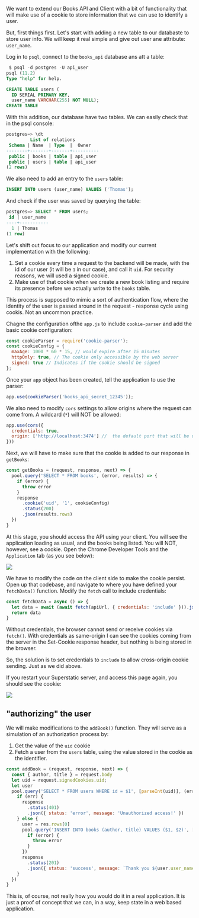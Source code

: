 
We want to extend our Books API and Client with a bit of functionality that will make use of a cookie to store information that we can use to identify a user.

But, first things first. Let's start with adding a new table to our databaste to store user info. We will keep it real simple and give out user ane attribute: `user_name`.

Log in to `psql`, connect to the `books_api` database ans att a table:
```sql
 $ psql -d postgres -U api_user
psql (11.2)
Type "help" for help.

CREATE TABLE users ( 
  ID SERIAL PRIMARY KEY, 
  user_name VARCHAR(255) NOT NULL);
CREATE TABLE
```
With this addition, our database have two tables. We can easily check that in the psql console:
```sql
postgres=> \dt
         List of relations
 Schema | Name  | Type  |  Owner   
--------+-------+-------+----------
 public | books | table | api_user
 public | users | table | api_user
(2 rows)
```
We also need to add an entry to the `users` table:
```sql
INSERT INTO users (user_name) VALUES ('Thomas');
```
And check if the user was saved by querying the table:
```sql
postgres=> SELECT * FROM users;
 id | user_name 
----+-----------
  1 | Thomas
(1 row)
```
Let's shift out focus to our application and modify our current implementation with the following:

1.  Set a cookie every time a request to the backend will be made, with the id of our user (it will be `1` in our case), and call it `uid`. For security reasons, we will used a signed cookie.
2.  Make use of that cookie when we create a new book listing and require its presence before we actually write to the `books` table.

This process is supposed to mimic a sort of authentication flow, where the identity of the user is passed around in the request - response cycle using cookis. Not an uncommon practice.

Chagne the configuration ofthe `app.js` to include `cookie-parser` and add the basic cookie configuration:
```javascript
const cookieParser = require('cookie-parser');
const cookieConfig = {
  maxAge: 1000 * 60 * 15, // would expire after 15 minutes
  httpOnly: true, // The cookie only accessible by the web server
  signed: true // Indicates if the cookie should be signed
};
```
Once your `app` object has been created, tell the application to use the parser:
```javascript
app.use(cookieParser('books_api_secret_12345'));
```
We also need to modify `cors` settings to allow origins where the request can come from. A wildcard (`*`) will NOT be allowed:
```javascript
app.use(cors({
  credentials: true,
  origin: ['http://localhost:3474'] //  the default port that will be used with superstaic server (see comments below)
}))
```
Next, we will have to make sure that the cookie is added to our response in `getBooks`:
```javascript
const getBooks = (request, response, next) => {
  pool.query('SELECT * FROM books', (error, results) => {
    if (error) {
      throw error
    }
    response
      .cookie('uid', '1', cookieConfig)
      .status(200)
      .json(results.rows)
  })
}
```
At this stage, you should access the API using your client. You will see the application loading as usual, and the books being listed. You will NOT, however, see a cookie. Open the Chrome Developer Tools and the `Application` tab (as you see below):

![](https://cdn.fs.teachablecdn.com/ADNupMnWyR7kCWRvm76Laz/resize=width:1000/https://www.filepicker.io/api/file/P7JdCGrsT6yXoYiCDLrm)

We have to modify the code on the client side to make the cookie persist. Open up that codebase, and navigate to where you have defined your `fetchData()` function. Modify the `fetch` call to include credentials:
```javascript
const fetchData = async () => {
  let data = await (await fetch(apiUrl, { credentials: 'include' })).json()
  return data
}
```
Without credentials, the browser cannot send or receive cookies via `fetch()`. With credentials as same-origin I can see the cookies coming from the server in the Set-Cookie response header, but nothing is being stored in the browser.

So, the solution is to set credentials to `include` to allow cross-origin cookie sending. Just as we did above.

If you restart your Superstatic server, and access this page again, you should see the cookie:

![](https://cdn.fs.teachablecdn.com/ADNupMnWyR7kCWRvm76Laz/resize=width:1000/https://www.filepicker.io/api/file/KIke2g5QScK0lnydaIhn)

## "authorizing" the user

We will make modifications to the `addBook()` function. They will serve as a simulation of an authorization process by:

1.  Get the value of the `uid` cookie
2.  Fetch a user from the `users` table, using the value stored in the cookie as the identifier.
```javascript
const addBook = (request, response, next) => {
  const { author, title } = request.body
  let uid = request.signedCookies.uid;
  let user
  pool.query('SELECT * FROM users WHERE id = $1', [parseInt(uid)], (error, res) => {
    if (err) {
      response
        .status(401)
        .json({ status: 'error', message: 'Unauthorized access!' })
    } else {
      user = res.rows[0]
      pool.query('INSERT INTO books (author, title) VALUES ($1, $2)', [author, title], error => {
        if (error) {
          throw error
        }
      })
      response
        .status(201)
        .json({ status: 'success', message: `Thank you ${user.user_name}!` })
    }
  })
}
```
This is, of course, not really how you would do it in a real application. It is just a proof of concept that we can, in a way, keep state in a web based application.